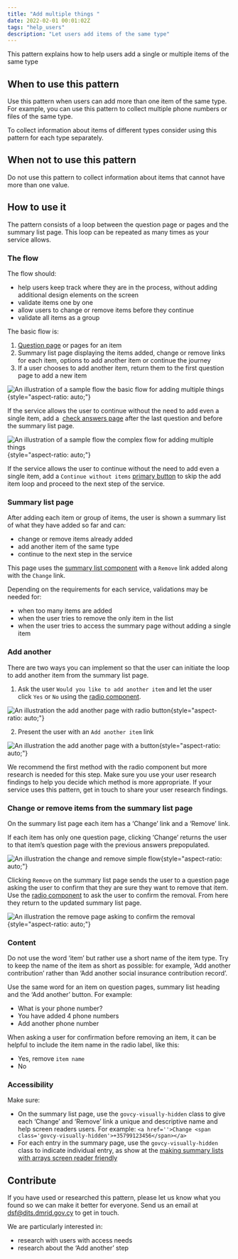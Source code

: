 ```yaml
---
title: "Add multiple things "
date: 2022-02-01 00:01:02Z
tags: "help_users"
description: "Let users add items of the same type"
---
```

This pattern explains how to help users add a single or multiple items of the same type
## When to use this pattern
Use this pattern when users can add more than one item of the same type. For example, you can use this pattern to collect multiple phone numbers or files of the same type.

To collect information about items of different types consider using this pattern for each type separately.

## When not to use this pattern
Do not use this pattern to collect information about items that cannot have more than one value.

## How to use it
The pattern consists of a loop between the question page or pages and the summary list page. This loop can be repeated as many times as your service allows.

### The flow
The flow should:

- help users keep track where they are in the process, without adding additional design elements on the screen
- validate items one by one
- allow users to change or remove items before they continue
- validate all items as a group

The basic flow is:

1. [Question page](../question_pages) or pages for an item
2. Summary list page displaying the items added, change or remove links for each item, options to add another item or continue the journey
3. If a user chooses to add another item, return them to the first question page to add a new item

![An illustration of a sample flow the basic flow for adding multiple things](../../img/multiple_things_basic_flow.png){style="aspect-ratio: auto;"}

If the service allows the user to continue without the need to add even a single item, add a  [check answers page](../check_answers) after the last question and before the summary list page.

![An illustration of a sample flow the complex flow for adding multiple things](../../img/multiple_things_complex_flow.png){style="aspect-ratio: auto;"}

If the service allows the user to continue without the need to add even a single item, add a `Continue without items` [primary button](../../components/button) to skip the add item loop and proceed to the next step of the service.

### Summary list page
After adding each item or group of items, the user is shown a summary list of what they have added so far and can:
- change or remove items already added
- add another item of the same type
- continue to the next step in the service

This page uses the [summary list component](../../components/summary_list/) with a `Remove` link added along with the `Change` link.

Depending on the requirements for each service, validations may be needed for:
- when too many items are added
- when the user tries to remove the only item in the list
- when the user tries to access the summary page without adding a single item

### Add another
There are two ways you can implement so that the user can initiate the loop to add another item from the summary list page.

1. Ask the user `Would you like to add another item` and let the user click `Yes` or `No` using the [radio component](../../components/radio).

![An illustration the add another page with radio button](../../img/multiple_things_add_another_radio.png){style="aspect-ratio: auto;"}

2. Present the user with an `Add another item` link 

![An illustration the add another page with a button](../../img/multiple_things_add_another_button.png){style="aspect-ratio: auto;"}

We recommend the first method with the radio component but more research is needed for this step. Make sure you use your user research findings to help you decide which method is more appropriate. If your service uses this pattern, get in touch to share your user research findings.

### Change or remove items from the summary list page
On the summary list page each item has a ‘Change’ link and a ‘Remove’ link.

If each item has only one question page, clicking ‘Change’ returns the user to that item’s question page with the previous answers prepopulated.

![An illustration the change and remove simple flow](../../img/multiple_things_change_remove_simple.png){style="aspect-ratio: auto;"}

Clicking `Remove` on the summary list page sends the user to a question page asking the user to confirm that they are sure they want to remove that item. Use the [radio component](../../components/radio) to ask the user to confirm the removal. From here they return to the updated summary list page.

![An illustration the remove page asking to confirm the removal](../../img/multiple_things_remove_page.png){style="aspect-ratio: auto;"}

### Content
Do not use the word ‘item’ but rather use a short name of the item type. Try to keep the name of the item as short as possible: for example, ‘Add another contribution’ rather than ‘Add another social insurance contribution record’.  

Use the same word for an item on question pages, summary list heading and the ‘Add another’ button. For example:

- What is your phone number?
- You have added 4 phone numbers
- Add another phone number

When asking a user for confirmation before removing an item, it can be helpful to include the item name in the radio label, like this:

- Yes, remove `item name`
- No

### Accessibility 

Make sure:
- On the summary list page, use the `govcy-visually-hidden` class to give each ‘Change’ and ‘Remove’ link a unique and descriptive name and help screen readers users. For example: `<a href=''>Change <span class='govcy-visually-hidden'>+35799123456</span></a>`
- For each entry in the summary page, use the `govcy-visually-hidden` class to indicate individual entry, as show at the  [making summary lists with arrays screen reader friendly](../../components/summary_list/#making-arrays-screen-reader-friendly)


## Contribute
If you have used or researched this pattern, please let us know what you found so we can make it better for everyone. Send us an email at <a href="mailto:dsf@dits.dmrid.gov.cy" target="_blank">dsf@dits.dmrid.gov.cy</a> to get in touch.  

We are particularly interested in:
- research with users with access needs
- research about the ‘Add another’ step